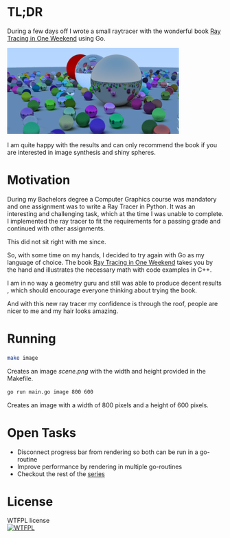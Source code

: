 # TL;DR
During a few days off I wrote a small raytracer with the wonderful book
[Ray Tracing in One Weekend](https://raytracing.github.io/books/RayTracingInOneWeekend.html) using Go.

![Result](./img/readme.png)

I am quite happy with the results and can only recommend
the book if you are interested in image synthesis and shiny spheres.

# Motivation
During my Bachelors degree a Computer Graphics course was mandatory
and one assignment was to write a Ray Tracer in Python.
It was an interesting and challenging task, which at the time I was unable to complete. 
I implemented the ray tracer to fit the requirements for a passing grade and 
continued with other assignments.

This did not sit right with me since.

So, with some time on my hands, I decided to try again with Go as my language
of choice. The book [Ray Tracing in One Weekend](https://raytracing.github.io/books/RayTracingInOneWeekend.html) takes you by the hand and illustrates
the necessary math with code examples in C++.

I am in no way a geometry guru and still was able to produce decent results , which should encourage everyone thinking about trying the book.

And with this new ray tracer my confidence is through the roof, people are nicer
to me and my hair looks amazing. 

# Running
```bash
make image
```
Creates an image *scene.png* with the width and height provided
in the Makefile.

```bash
go run main.go image 800 600
```
Creates an image with a width of 800 pixels and a height of 600 pixels.

# Open Tasks
* Disconnect progress bar from rendering so both can be run in a go-routine
* Improve performance by rendering in multiple go-routines
* Checkout the rest of the [series](https://raytracing.github.io/) 

# License
WTFPL license <br>
<a href="http://www.wtfpl.net/"><img
       src="http://www.wtfpl.net/wp-content/uploads/2012/12/wtfpl-badge-4.png"
       width="160" height="30" alt="WTFPL" /></a>